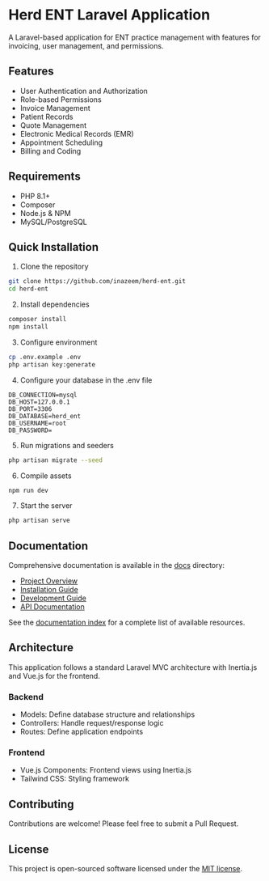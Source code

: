 # Herd ENT Laravel Application

A Laravel-based application for ENT practice management with features for invoicing, user management, and permissions.

## Features

- User Authentication and Authorization
- Role-based Permissions
- Invoice Management
- Patient Records
- Quote Management
- Electronic Medical Records (EMR)
- Appointment Scheduling
- Billing and Coding

## Requirements

- PHP 8.1+
- Composer
- Node.js & NPM
- MySQL/PostgreSQL

## Quick Installation

1. Clone the repository
```bash
git clone https://github.com/inazeem/herd-ent.git
cd herd-ent
```

2. Install dependencies
```bash
composer install
npm install
```

3. Configure environment
```bash
cp .env.example .env
php artisan key:generate
```

4. Configure your database in the .env file
```
DB_CONNECTION=mysql
DB_HOST=127.0.0.1
DB_PORT=3306
DB_DATABASE=herd_ent
DB_USERNAME=root
DB_PASSWORD=
```

5. Run migrations and seeders
```bash
php artisan migrate --seed
```

6. Compile assets
```bash
npm run dev
```

7. Start the server
```bash
php artisan serve
```

## Documentation

Comprehensive documentation is available in the [docs](docs/) directory:

- [Project Overview](docs/project_overview.md)
- [Installation Guide](docs/installation_guide.md)
- [Development Guide](docs/development_guide.md)
- [API Documentation](docs/api_documentation.md)

See the [documentation index](docs/index.md) for a complete list of available resources.

## Architecture

This application follows a standard Laravel MVC architecture with Inertia.js and Vue.js for the frontend.

### Backend
- Models: Define database structure and relationships
- Controllers: Handle request/response logic
- Routes: Define application endpoints

### Frontend
- Vue.js Components: Frontend views using Inertia.js
- Tailwind CSS: Styling framework

## Contributing

Contributions are welcome! Please feel free to submit a Pull Request.

## License

This project is open-sourced software licensed under the [MIT license](https://opensource.org/licenses/MIT).
